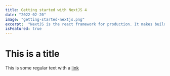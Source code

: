 ```yaml
---
title: Getting started with NextJS 4
date: "2022-02-20"
image: "getting-started-nextjs.png"
excerpt:  "NextJS is the react framework for production. It makes building fullstack React apps and sites a breeze and ships with built-in SSR."
isFeatured: true
---
```


# This is a title

This is some regular text with a [link](https://google.com)
